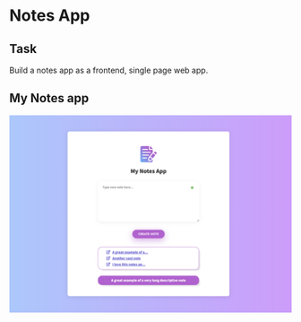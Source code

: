 # Notes App

## Task

Build a notes app as a frontend, single page web app. 

## My Notes app

![notesapp](https://github.com/just-tam/Notes-app-2/blob/master/notes-app-screenshot.png?raw=true)
